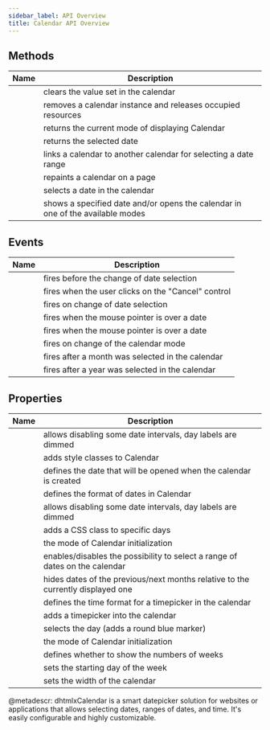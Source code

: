 ```yaml
---
sidebar_label: API Overview
title: Calendar API Overview
---
```

	
 ## Methods 

| Name                                                   | Description                                                                    |
| ------------------------------------------------------ | ------------------------------------------------------------------------------ |
| [](calendar/api/calendar_clear_method.md)          | clears the value set in the calendar                                           |
| [](calendar/api/calendar_destructor_method.md)     | removes a calendar instance and releases occupied resources                    |
| [](calendar/api/calendar_getcurrentmode_method.md) | returns the current mode of displaying Calendar                                |
| [](calendar/api/calendar_getvalue_method.md)       | returns the selected date                                                      |
| [](calendar/api/calendar_link_method.md)           | links a calendar to another calendar for selecting a date range                |
| [](calendar/api/calendar_paint_method.md)          | repaints a calendar on a page                                                  |
| [](calendar/api/calendar_setvalue_method.md)       | selects a date in the calendar                                                 |
| [](calendar/api/calendar_showdate_method.md)       | shows a specified date and/or opens the calendar in one of the available modes |


 ## Events 

| Name                                                 | Description                                        |
| ---------------------------------------------------- | -------------------------------------------------- |
| [](calendar/api/calendar_beforechange_event.md)  | fires before the change of date selection          |
| [](calendar/api/calendar_cancelclick_event.md)   | fires when the user clicks on the "Cancel" control |
| [](calendar/api/calendar_change_event.md)        | fires on change of date selection                  |
| [](calendar/api/calendar_datehover_event.md)     | fires when the mouse pointer is over a date        |
| [](calendar/api/calendar_datemouseover_event.md) | fires when the mouse pointer is over a date        |
| [](calendar/api/calendar_modechange_event.md)    | fires on change of the calendar mode               |
| [](calendar/api/calendar_monthselected_event.md) | fires after a month was selected in the calendar   |
| [](calendar/api/calendar_yearselected_event.md)  | fires after a year was selected in the calendar    |


 ## Properties 

| Name                                           | Description                                                                     |
| ---------------------------------------------- | ------------------------------------------------------------------------------- |
| [](calendar/api/calendar_block_config.md)         | allows disabling some date intervals, day labels are dimmed                     |
| [](calendar/api/calendar_css_config.md)           | adds style classes to Calendar                                                  |
| [](calendar/api/calendar_date_config.md)          | defines the date that will be opened when the calendar is created               |
| [](calendar/api/calendar_dateformat_config.md)    | defines the format of dates in Сalendar                                         |
| [](calendar/api/calendar_disableddates_config.md) | allows disabling some date intervals, day labels are dimmed                     |
| [](calendar/api/calendar_mark_config.md)          | adds a CSS class to specific days                                               |
| [](calendar/api/calendar_mode_config.md)          | the mode of Calendar initialization                                             |
| [](calendar/api/calendar_range_config.md)         | enables/disables the possibility to select a range of dates on the calendar     |
| [](calendar/api/calendar_thismonthonly_config.md) | hides dates of the previous/next months relative to the currently displayed one |
| [](calendar/api/calendar_timeformat_config.md)    | defines the time format for a timepicker in the calendar                        |
| [](calendar/api/calendar_timepicker_config.md)    | adds a timepicker into the calendar                                             |
| [](calendar/api/calendar_value_config.md)         | selects the day (adds a round blue marker)                                      |
| [](calendar/api/calendar_view_config.md)          | the mode of Calendar initialization                                             |
| [](calendar/api/calendar_weeknumbers_config.md)   | defines whether to show the numbers of weeks                                    |
| [](calendar/api/calendar_weekstart_config.md)     | sets the starting day of the week                                               |
| [](calendar/api/calendar_width_config.md)         | sets the width of the calendar                                                  |



@metadescr:
dhtmlxCalendar is a smart datepicker solution for websites or applications that allows selecting dates, ranges of dates, and time. It's easily configurable and highly customizable.
